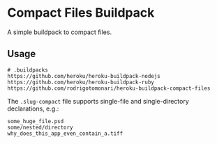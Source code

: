 # Compact Files Buildpack

A simple buildpack to compact files.

## Usage

```
# .buildpacks
https://github.com/heroku/heroku-buildpack-nodejs
https://github.com/heroku/heroku-buildpack-ruby
https://github.com/rodrigotomonari/heroku-buildpack-compact-files
```

The `.slug-compact` file supports single-file and single-directory
declarations, e.g.:

```
some_huge_file.psd
some/nested/directory
why_does_this_app_even_contain_a.tiff
```